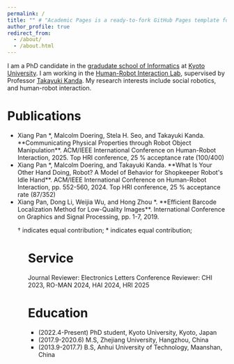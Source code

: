 ```yaml
---
permalink: /
title: "" # "Academic Pages is a ready-to-fork GitHub Pages template for academic personal websites"
author_profile: true
redirect_from: 
  - /about/
  - /about.html
---
```


I am a PhD candidate in the [gradudate school of Informatics](https://www.i.kyoto-u.ac.jp/en/) at [Kyoto University](https://www.kyoto-u.ac.jp/en). I am working in the [Human-Robot Interaction Lab](https://www.robot.soc.i.kyoto-u.ac.jp/en/), supervised by Professor [Takayuki Kanda](https://scholar.google.com/citations?hl=en&user=BL9EACgAAAAJ). 
My research interests include social robotics, and human-robot interaction.


Publications 
======
<ul>
<li> Xiang Pan *, Malcolm Doering, Stela H. Seo, and Takayuki Kanda. **Communicating Physical Properties through Robot Object Manipulation**. ACM/IEEE International Conference on Human-Robot Interaction, 2025.  
      Top HRI conference, 25 % acceptance rate (100/400)
<li> Xiang Pan *, Malcolm Doering, and Takayuki Kanda. **What Is Your Other Hand Doing, Robot? A Model of Behavior for Shopkeeper Robot's Idle Hand**. ACM/IEEE International Conference on Human-Robot Interaction, pp. 552-560, 2024.  
      Top HRI conference, 25 % acceptance rate (87/352)
<li> Xiang Pan, Dong Li, Weijia Wu, and Hong Zhou *. **Efficient Barcode Localization Method for Low-Quality Images**. International Conference on Graphics and Signal Processing, pp. 1-7, 2019.


† indicates equal contribution; * indicates equal contribution; 
<ul>


Service
======
Journal Reviewer: Electronics Letters
Conference Reviewer: CHI 2023, RO-MAN 2024, HAI 2024, HRI 2025


Education
======
<ul>

<li>(2022.4-Present) PhD student, Kyoto University, Kyoto, Japan</li>
<li>(2017.9-2020.6) M.S, Zhejiang University, Hangzhou, China</li>
<li>(2013.9-2017.7) B.S, Anhui University of Technology, Maanshan, China</li>

</ul>